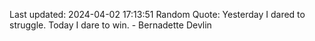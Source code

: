 Last updated: 2024-04-02 17:13:51
Random Quote: Yesterday I dared to struggle. Today I dare to win. - Bernadette Devlin